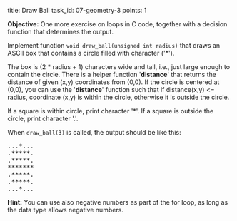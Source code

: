 title: Draw Ball
task_id: 07-geometry-3
points: 1

**Objective:** One more exercise on loops in C code, together with a
decision function that determines the output.

Implement function `void draw_ball(unsigned int radius)` that draws an
ASCII box that contains a circle filled with character ('\*').

The box is (2 \* radius + 1) characters wide and tall, i.e., just large
enough to contain the circle. There is a helper function
'**distance**' that returns the distance of given (x,y) coordinates
from (0,0). If the circle is centered at (0,0), you can use the
'**distance**' function such that if distance(x,y) <= radius,
coordinate (x,y) is within the circle, otherwise it is outside the
circle.

If a square is within circle, print character '\*'. If a square is
outside the circle, print character '.'.

When `draw_ball(3)` is called, the output should be like this:

<pre>
...*...
.*****.
.*****.
*******
.*****.
.*****.
...*...</pre>

**Hint:** You can use also negative numbers as part of the for loop,
as long as the data type allows negative numbers.
